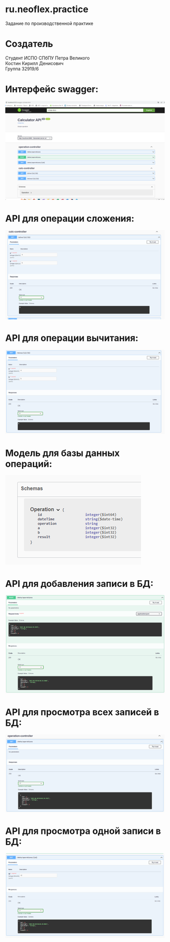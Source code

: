 # ru.neoflex.practice
Задание по производственной практике 
# Создатель
Студент ИСПО СПбПУ Петра Великого  
Костин Кирилл Денисович  
Группа 32919/6  
# Интерфейс swagger:
![Swagger](https://github.com/k0v1nar/ru.neoflex.practice/raw/main/Screenshot/Swagger.PNG)
# API для операции сложения:
![API PLUS](https://github.com/k0v1nar/ru.neoflex.practice/raw/main/Screenshot/API_for_plus_operation.PNG)
# API для операции вычитания:
![API PLUS](https://github.com/k0v1nar/ru.neoflex.practice/raw/main/Screenshot/API_for_minus_opertation.PNG)
# Модель для базы данных операций:
![API PLUS](https://github.com/k0v1nar/ru.neoflex.practice/raw/main/Screenshot/Model_for_BD.PNG)
# API для добавления записи в БД:
![API PLUS](https://github.com/k0v1nar/ru.neoflex.practice/raw/main/Screenshot/API_for_add_new_data.PNG)
# API для просмотра всех записей в БД:
![API PLUS](https://github.com/k0v1nar/ru.neoflex.practice/raw/main/Screenshot/API_for_get_all_data.PNG)
# API для просмотра одной записи в БД:
![API PLUS](https://github.com/k0v1nar/ru.neoflex.practice/raw/main/Screenshot/API_for_get_1_data.PNG)
